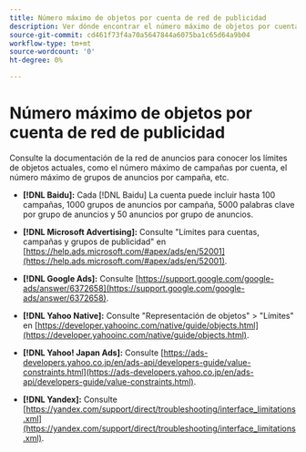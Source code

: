 ```yaml
---
title: Número máximo de objetos por cuenta de red de publicidad
description: Ver dónde encontrar el número máximo de objetos por cuenta de red de anuncios.
source-git-commit: cd461f73f4a70a5647844a6075ba1c65d64a9b04
workflow-type: tm+mt
source-wordcount: '0'
ht-degree: 0%

---
```


# Número máximo de objetos por cuenta de red de publicidad

Consulte la documentación de la red de anuncios para conocer los límites de objetos actuales, como el número máximo de campañas por cuenta, el número máximo de grupos de anuncios por campaña, etc.

* **[!DNL Baidu]:** Cada [!DNL Baidu] La cuenta puede incluir hasta 100 campañas, 1000 grupos de anuncios por campaña, 5000 palabras clave por grupo de anuncios y 50 anuncios por grupo de anuncios.

* **[!DNL Microsoft Advertising]:** Consulte &quot;Límites para cuentas, campañas y grupos de publicidad&quot; en [https://help.ads.microsoft.com/#apex/ads/en/52001](https://help.ads.microsoft.com/#apex/ads/en/52001).

* **[!DNL Google Ads]:** Consulte [https://support.google.com/google-ads/answer/6372658](https://support.google.com/google-ads/answer/6372658).

* **[!DNL Yahoo Native]:** Consulte &quot;Representación de objetos&quot; > &quot;Límites&quot; en [https://developer.yahooinc.com/native/guide/objects.html](https://developer.yahooinc.com/native/guide/objects.html).

* **[!DNL Yahoo! Japan Ads]:** Consulte [https://ads-developers.yahoo.co.jp/en/ads-api/developers-guide/value-constraints.html](https://ads-developers.yahoo.co.jp/en/ads-api/developers-guide/value-constraints.html).

* **[!DNL Yandex]:** Consulte [https://yandex.com/support/direct/troubleshooting/interface_limitations.xml](https://yandex.com/support/direct/troubleshooting/interface_limitations.xml).
